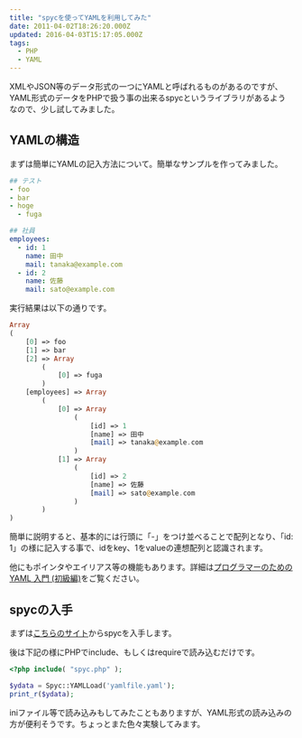 ```yaml
---
title: "spycを使ってYAMLを利用してみた"
date: 2011-04-02T18:26:20.000Z
updated: 2016-04-03T15:17:05.000Z
tags: 
  - PHP
  - YAML
---
```


XMLやJSON等のデータ形式の一つにYAMLと呼ばれるものがあるのですが、YAML形式のデータをPHPで扱う事の出来るspycというライブラリがあるようなので、少し試してみました。


## YAMLの構造

まずは簡単にYAMLの記入方法について。簡単なサンプルを作ってみました。

```yaml
## テスト
- foo
- bar
- hoge
  - fuga

## 社員
employees:
  - id: 1
    name: 田中
    mail: tanaka@example.com
  - id: 2
    name: 佐藤
    mail: sato@example.com
```

実行結果は以下の通りです。

```php
Array
(
    [0] => foo
    [1] => bar
    [2] => Array
        (
            [0] => fuga
        )
    [employees] => Array
        (
            [0] => Array
                (
                    [id] => 1
                    [name] => 田中
                    [mail] => tanaka@example.com
                )
            [1] => Array
                (
                    [id] => 2
                    [name] => 佐藤
                    [mail] => sato@example.com
                )
        )
)
```

簡単に説明すると、基本的には行頭に「-」をつけ並べることで配列となり、「id: 1」の様に記入する事で、idをkey、1をvalueの連想配列と認識されます。

他にもポインタやエイリアス等の機能もあります。詳細は[プログラマーのための YAML 入門 (初級編)](http://jp.rubyist.net/magazine/?0009-YAML#l10)をご覧ください。


## spycの入手

まずは[こちらのサイト](http://code.google.com/p/spyc/)からspycを入手します。

後は下記の様にPHPでinclude、もしくはrequireで読み込むだけです。

```php
<?php include( "spyc.php" );

$ydata = Spyc::YAMLLoad('yamlfile.yaml');
print_r($ydata);
```

iniファイル等で読み込みもしてみたこともありますが、YAML形式の読み込みの方が便利そうです。ちょっとまた色々実験してみます。